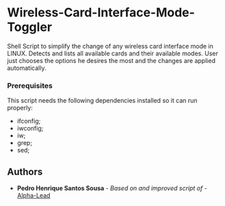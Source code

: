 # Wireless-Card-Interface-Mode-Toggler

Shell Script to simplify the change of any wireless card interface mode in LINUX. 
Detects and lists all available cards and their available modes. User just chooses the options he desires the most and the changes are applied automatically.

### Prerequisites

This script needs the following dependencies installed so it can run properly:

* ifconfig;
* iwconfig;
* iw;
* grep;
* sed;

## Authors

* **Pedro Henrique Santos Sousa** - *Based on and improved script of* - [Alpha-Lead](https://github.com/Alpha-Lead)


